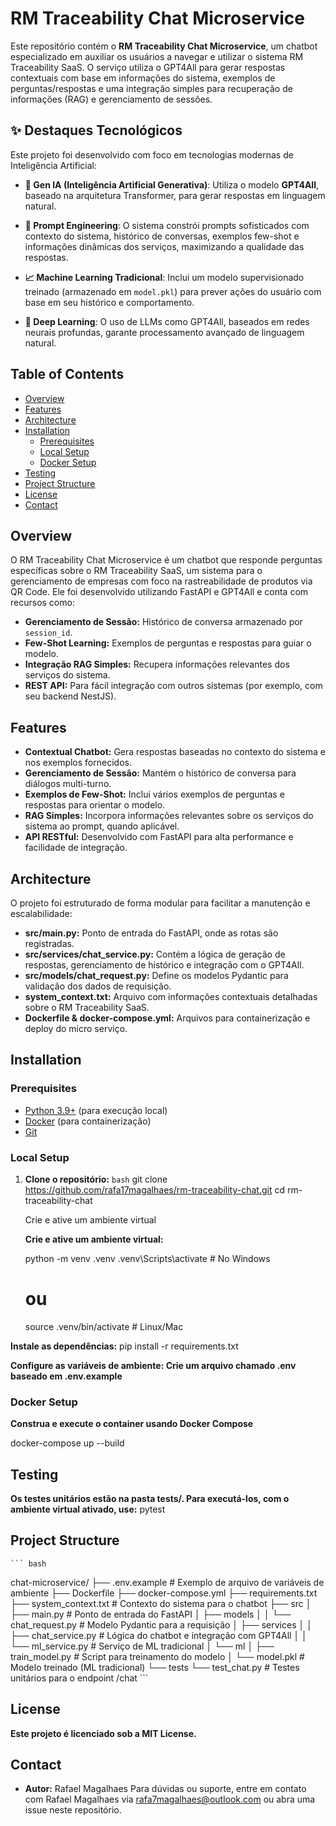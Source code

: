 # RM Traceability Chat Microservice

Este repositório contém o **RM Traceability Chat Microservice**, um chatbot especializado em auxiliar os usuários a navegar e utilizar o sistema RM Traceability SaaS. O serviço utiliza o GPT4All para gerar respostas contextuais com base em informações do sistema, exemplos de perguntas/respostas e uma integração simples para recuperação de informações (RAG) e gerenciamento de sessões.


## ✨ Destaques Tecnológicos

Este projeto foi desenvolvido com foco em tecnologias modernas de Inteligência Artificial:

- **🧠 Gen IA (Inteligência Artificial Generativa)**: Utiliza o modelo **GPT4All**, baseado na arquitetura Transformer, para gerar respostas em linguagem natural.

- **📜 Prompt Engineering**: O sistema constrói prompts sofisticados com contexto do sistema, histórico de conversas, exemplos few-shot e informações dinâmicas dos serviços, maximizando a qualidade das respostas.

- **📈 Machine Learning Tradicional**: Inclui um modelo supervisionado treinado (armazenado em `model.pkl`) para prever ações do usuário com base em seu histórico e comportamento.

- **🧠 Deep Learning**: O uso de LLMs como GPT4All, baseados em redes neurais profundas, garante processamento avançado de linguagem natural.

## Table of Contents

- [Overview](#overview)
- [Features](#features)
- [Architecture](#architecture)
- [Installation](#installation)
  - [Prerequisites](#prerequisites)
  - [Local Setup](#local-setup)
  - [Docker Setup](#docker-setup)
- [Testing](#testing)
- [Project Structure](#project-structure)
- [License](#license)
- [Contact](#contact)

## Overview

O RM Traceability Chat Microservice é um chatbot que responde perguntas específicas sobre o RM Traceability SaaS, um sistema para o gerenciamento de empresas com foco na rastreabilidade de produtos via QR Code. Ele foi desenvolvido utilizando FastAPI e GPT4All e conta com recursos como:

- **Gerenciamento de Sessão:** Histórico de conversa armazenado por `session_id`.
- **Few-Shot Learning:** Exemplos de perguntas e respostas para guiar o modelo.
- **Integração RAG Simples:** Recupera informações relevantes dos serviços do sistema.
- **REST API:** Para fácil integração com outros sistemas (por exemplo, com seu backend NestJS).

## Features

- **Contextual Chatbot:** Gera respostas baseadas no contexto do sistema e nos exemplos fornecidos.
- **Gerenciamento de Sessão:** Mantém o histórico de conversa para diálogos multi-turno.
- **Exemplos de Few-Shot:** Inclui vários exemplos de perguntas e respostas para orientar o modelo.
- **RAG Simples:** Incorpora informações relevantes sobre os serviços do sistema ao prompt, quando aplicável.
- **API RESTful:** Desenvolvido com FastAPI para alta performance e facilidade de integração.

## Architecture

O projeto foi estruturado de forma modular para facilitar a manutenção e escalabilidade:

- **src/main.py:** Ponto de entrada do FastAPI, onde as rotas são registradas.
- **src/services/chat_service.py:** Contém a lógica de geração de respostas, gerenciamento de histórico e integração com o GPT4All.
- **src/models/chat_request.py:** Define os modelos Pydantic para validação dos dados de requisição.
- **system_context.txt:** Arquivo com informações contextuais detalhadas sobre o RM Traceability SaaS.
- **Dockerfile & docker-compose.yml:** Arquivos para containerização e deploy do micro serviço.

## Installation

### Prerequisites

- [Python 3.9+](https://www.python.org/downloads/) (para execução local)
- [Docker](https://www.docker.com/) (para containerização)
- [Git](https://git-scm.com/)

### Local Setup

1. **Clone o repositório:**
   ```bash```
   git clone https://github.com/rafa17magalhaes/rm-traceability-chat.git
   cd rm-traceability-chat

   Crie e ative um ambiente virtual

   **Crie e ative um ambiente virtual:**

    python -m venv .venv
    .venv\Scripts\activate   # No Windows
    # ou
    source .venv/bin/activate  # Linux/Mac

  **Instale as dependências:**
   pip install -r requirements.txt

  **Configure as variáveis de ambiente: Crie um arquivo chamado .env baseado em .env.example**

### Docker Setup
  **Construa e execute o container usando Docker Compose**

  docker-compose up --build

## Testing
**Os testes unitários estão na pasta tests/. Para executá-los, com o ambiente virtual ativado, use:**
 pytest

## Project Structure

    ``` bash
  chat-microservice/
  ├── .env.example          # Exemplo de arquivo de variáveis de ambiente
  ├── Dockerfile
  ├── docker-compose.yml
  ├── requirements.txt
  ├── system_context.txt    # Contexto do sistema para o chatbot
  ├── src
  │   ├── main.py           # Ponto de entrada do FastAPI
  │   ├── models
  │   │   └── chat_request.py  # Modelo Pydantic para a requisição
  │   ├── services
  │   │   ├── chat_service.py  # Lógica do chatbot e integração com GPT4All
  │   │   └── ml_service.py    # Serviço de ML tradicional
  │   └── ml
  │       ├── train_model.py   # Script para treinamento do modelo
  │       └── model.pkl        # Modelo treinado (ML tradicional)
  └── tests
      └── test_chat.py      # Testes unitários para o endpoint /chat
    ```

## License
**Este projeto é licenciado sob a MIT License.**

## Contact
- **Autor:** Rafael Magalhaes
Para dúvidas ou suporte, entre em contato com Rafael Magalhaes via rafa7magalhaes@outlook.com ou abra uma issue neste repositório.
